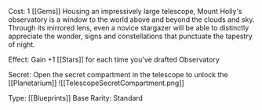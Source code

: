 Cost: 1 [[Gems]]
Housing an impressively large telescope, Mount Holly's observatory is a window to the world above and beyond the clouds and sky. Through its mirrored lens, even a novice stargazer will be able to distinctly appreciate the wonder, signs and constellations that punctuate the tapestry of night.

Effect: Gain +1 [[Stars]] for each time you've drafted Observatory

Secret:
Open the secret compartment in the telescope to unlock the [[Planetarium]]
![[TelescopeSecretCompartment.png]]

Type: [[Blueprints]]
Base Rarity: Standard